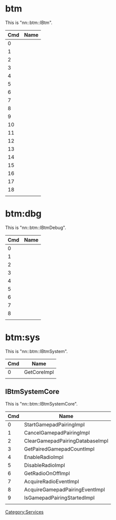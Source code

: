 # btm

This is "nn::btm::IBtm".

| Cmd | Name |
| --- | ---- |
| 0   |      |
| 1   |      |
| 2   |      |
| 3   |      |
| 4   |      |
| 5   |      |
| 6   |      |
| 7   |      |
| 8   |      |
| 9   |      |
| 10  |      |
| 11  |      |
| 12  |      |
| 13  |      |
| 14  |      |
| 15  |      |
| 16  |      |
| 17  |      |
| 18  |      |
|     |      |

# btm:dbg

This is "nn::btm::IBtmDebug".

| Cmd | Name |
| --- | ---- |
| 0   |      |
| 1   |      |
| 2   |      |
| 3   |      |
| 4   |      |
| 5   |      |
| 6   |      |
| 7   |      |
| 8   |      |
|     |      |

# btm:sys

This is "nn::btm::IBtmSystem".

| Cmd | Name        |
| --- | ----------- |
| 0   | GetCoreImpl |
|     |             |

## IBtmSystemCore

This is "nn::btm::IBtmSystemCore".

| Cmd | Name                            |
| --- | ------------------------------- |
| 0   | StartGamepadPairingImpl         |
| 1   | CancelGamepadPairingImpl        |
| 2   | ClearGamepadPairingDatabaseImpl |
| 3   | GetPairedGamepadCountImpl       |
| 4   | EnableRadioImpl                 |
| 5   | DisableRadioImpl                |
| 6   | GetRadioOnOffImpl               |
| 7   | AcquireRadioEventImpl           |
| 8   | AcquireGamepadPairingEventImpl  |
| 9   | IsGamepadPairingStartedImpl     |
|     |                                 |

[Category:Services](Category:Services "wikilink")
